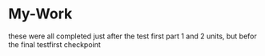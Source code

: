 # My-Work


these were all completed just after the test first part 1 and 2 units, but befor the final testfirst checkpoint
